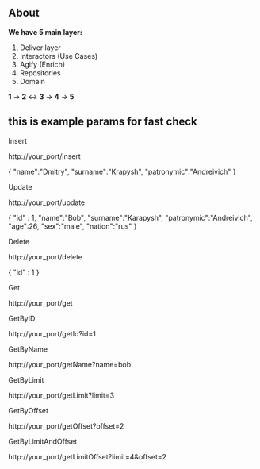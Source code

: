 ## About


**We have 5 main layer:**

1) Deliver layer
2) Interactors (Use Cases)
3) Agify (Enrich)
4) Repositories
5) Domain

**1** -> **2** <-> **3** -> **4** -> **5**

## this is example params for fast check

Insert 

http://your_port/insert

{
"name":"Dmitry",
"surname":"Krapysh",
"patronymic":"Andreivich"
}

Update

http://your_port/update

{
"id" : 1,
"name":"Bob",
"surname":"Karapysh",
"patronymic":"Andreivich",
"age":26,
"sex":"male",
"nation":"rus"
}

Delete

http://your_port/delete

{
"id" : 1
}

Get

http://your_port/get

GetByID

http://your_port/getId?id=1

GetByName

http://your_port/getName?name=bob

GetByLimit

http://your_port/getLimit?limit=3

GetByOffset

http://your_port/getOffset?offset=2

GetByLimitAndOffset

http://your_port/getLimitOffset?limit=4&offset=2

